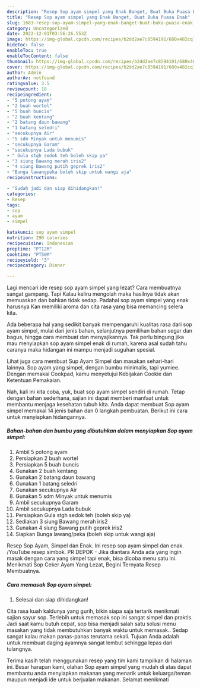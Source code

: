 ```yaml
---
description: "Resep Sop ayam simpel yang Enak Banget, Buat Buka Puasa Enak"
title: "Resep Sop ayam simpel yang Enak Banget, Buat Buka Puasa Enak"
slug: 1683-resep-sop-ayam-simpel-yang-enak-banget-buat-buka-puasa-enak
category: Uncategorized
date: 2022-12-01T03:56:26.553Z
image: https://img-global.cpcdn.com/recipes/b2dd2ae7c8594191/680x482cq70/sop-ayam-simpel-foto-resep-utama.jpg
hideToc: false
enableToc: true
enableTocContent: false
thumbnail: https://img-global.cpcdn.com/recipes/b2dd2ae7c8594191/680x482cq70/sop-ayam-simpel-foto-resep-utama.jpg
cover: https://img-global.cpcdn.com/recipes/b2dd2ae7c8594191/680x482cq70/sop-ayam-simpel-foto-resep-utama.jpg
author: Admin
authorAv: notfound
ratingvalue: 3.5
reviewcount: 18
recipeingredient:
- "5 potong ayam"
- "2 buah wortel"
- "5 buah buncis"
- "2 buah kentang"
- "2 batang daun bawang"
- "1 batang seledri"
- "secukupnya Air"
- "5 sdm Minyak untuk menumis"
- "secukupnya Garam"
- "secukupnya Lada bubuk"
- " Gula stgh sedok teh boleh skip ya"
- "3 siung Bawang merah iris2"
- "4 siung Bawang putih geprek iris2"
- "Bunga lawangpeka boleh skip untuk wangi aja"
recipeinstructions:

- "Sudah jadi dan siap dihidangkan!"
categories:
- Resep
tags:
- sop
- ayam
- simpel

katakunci: sop ayam simpel 
nutrition: 290 calories
recipecuisine: Indonesian
preptime: "PT12M"
cooktime: "PT50M"
recipeyield: "3"
recipecategory: Dinner

---
```



Lagi mencari ide resep sop ayam simpel yang lezat? Cara membuatnya sangat gampang. Tapi Kalau keliru mengolah maka hasilnya tidak akan memuaskan dan bahkan tidak sedap. Padahal sop ayam simpel yang enak harusnya Kan memiliki aroma dan cita rasa yang bisa memancing selera kita.


Ada beberapa hal yang sedikit banyak mempengaruhi kualitas rasa dari sop ayam simpel, mulai dari jenis bahan, selanjutnya pemilihan bahan segar dan bagus, hingga cara membuat dan menyajikannya. Tak perlu bingung jika mau menyiapkan sop ayam simpel enak di rumah, karena asal sudah tahu caranya maka hidangan ini mampu menjadi suguhan spesial.

Lihat juga cara membuat Sup Ayam Simpel dan masakan sehari-hari lainnya. Sop ayam yang simpel, dengan bumbu minimalis, tapi yumiee. Dengan memakai Cookpad, kamu menyetujui Kebijakan Cookie dan Ketentuan Pemakaian.


Nah, kali ini kita coba, yuk, buat sop ayam simpel sendiri di rumah. Tetap dengan bahan sederhana, sajian ini dapat memberi manfaat untuk membantu menjaga kesehatan tubuh kita. Anda dapat membuat Sop ayam simpel memakai 14 jenis bahan dan 0 langkah pembuatan. Berikut ini cara untuk menyiapkan hidangannya.

<!--inarticleads1-->

##### Bahan-bahan dan bumbu yang dibutuhkan dalam menyiapkan Sop ayam simpel:

1. Ambil 5 potong ayam
1. Persiapkan 2 buah wortel
1. Persiapkan 5 buah buncis
1. Gunakan 2 buah kentang
1. Gunakan 2 batang daun bawang
1. Gunakan 1 batang seledri
1. Gunakan secukupnya Air
1. Gunakan 5 sdm Minyak untuk menumis
1. Ambil secukupnya Garam
1. Ambil secukupnya Lada bubuk
1. Persiapkan  Gula stgh sedok teh (boleh skip ya)
1. Sediakan 3 siung Bawang merah iris2
1. Gunakan 4 siung Bawang putih geprek iris2
1. Siapkan Bunga lawang/peka (boleh skip untuk wangi aja)


Resep Sop Ayam, Simpel dan Enak. Ini resep sop ayam simpel dan enak. /YouTube resep simbok. PR DEPOK - Jika diantara Anda ada yang ingin masak dengan cara yang simpel tapi enak, bisa dicoba menu satu ini. Menikmati Sop Ceker Ayam Yang Lezat, Begini Ternyata Resep Membuatnya. 

<!--inarticleads2-->

##### Cara memasak Sop ayam simpel:


1. Selesai dan siap dihidangkan!

Cita rasa kuah kaldunya yang gurih, bikin siapa saja tertarik menikmati sajian sayur sop. Terlebih untuk memasak sop ini sangat simpel dan praktis. Jadi saat kamu butuh cepat, sop bisa menjadi salah satu solusi menu masakan yang tidak membutuhkan banyak waktu untuk memasak.. Sedap sangat kalau makan panas-panas terutama sekali. Tujuan Anda adalah untuk membuat daging ayamnya sangat lembut sehingga lepas dari tulangnya. 

Terima kasih telah menggunakan resep yang tim kami tampilkan di halaman ini. Besar harapan kami, olahan Sop ayam simpel yang mudah di atas dapat membantu anda menyiapkan makanan yang menarik untuk keluarga/teman maupun menjadi ide untuk berjualan makanan. Selamat menikmati
